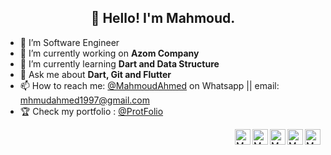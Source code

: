 <h2 align="center">👋 Hello! I'm Mahmoud.</h2>

 


- 💼 I’m Software Engineer
- 🔭 I’m currently working on **Azom Company**
- 🌱 I’m currently learning **Dart and Data Structure**
- 💬 Ask me about **Dart, Git and Flutter**
- 📫 How to reach me: [@MahmoudAhmed](https://api.whatsapp.com/send/?phone=970599849944&text&app_absent=0) on Whatsapp || email: mhmudahmed1997@gmail.com
- 🏆 Check my portfolio : [@ProtFolio](https://portfolio-afb22.web.app/#/) 
 
 
 
 <a href="https://twitter.com/MahmoudNAhmad2">
  <img align="right" alt="MahmoudAhmed | Twitter" width="25px" src="https://raw.githubusercontent.com/peterthehan/peterthehan/master/assets/twitter.svg" />
</a>
 <a href="https://www.linkedin.com/in/mahmoud-ahmad-953943160/">
  <img align="right" alt="Mahmoud's LinkedIN" width="25px" src="https://raw.githubusercontent.com/peterthehan/peterthehan/master/assets/linkedin.svg" />
</a>
<a href="https://portfolio-afb22.web.app/#/">
  <img align="right" alt="MahmoudAhmed | Portfolio" width="25px" src="https://iconape.com/wp-content/png_logo_vector/portfolio.png" />
</a>
<a href="https://www.facebook.com/profile.php?id=100002797802139">
  <img align="right" alt="MahmoudAhmed | Facebook" width="25px" src="https://cdn.iconscout.com/icon/free/png-64/facebook-262-721949.png" />
</a>
<a href="https://api.whatsapp.com/send/?phone=970599849944&text&app_absent=0">
  <img align="right" alt="MahmoudAhmed | Whatsapp" width="25px" src="https://seeklogo.com/images/W/whatsapp-icon-logo-6E793ACECD-seeklogo.com.png" />
</a>
  
 
 
